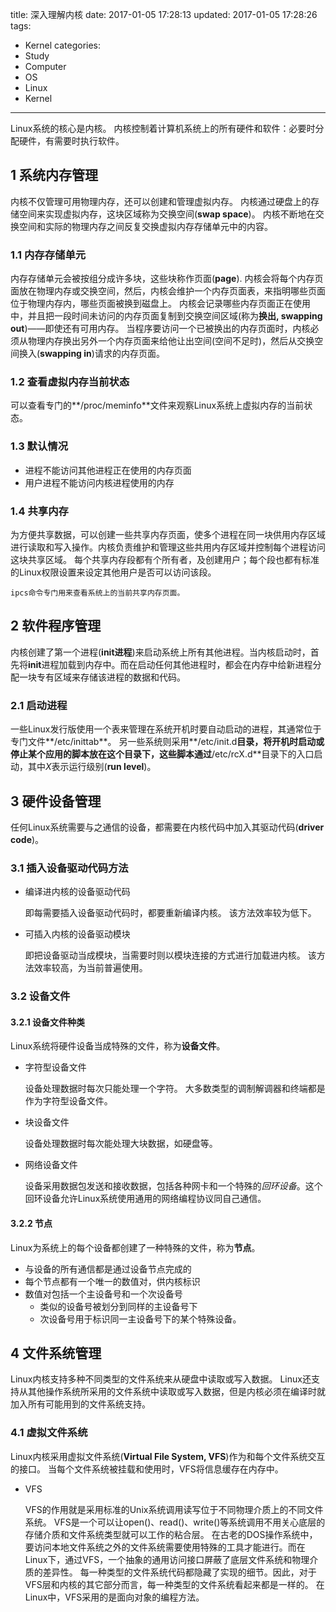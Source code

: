 title: 深入理解内核
date: 2017-01-05 17:28:13
updated: 2017-01-05 17:28:26
tags:
- Kernel
categories:
- Study
- Computer
- OS
- Linux
- Kernel
---
Linux系统的核心是内核。
内核控制着计算机系统上的所有硬件和软件：必要时分配硬件，有需要时执行软件。

## 1 系统内存管理

内核不仅管理可用物理内存，还可以创建和管理虚拟内存。
内核通过硬盘上的存储空间来实现虚拟内存，这块区域称为交换空间(**swap space**)。
内核不断地在交换空间和实际的物理内存之间反复交换虚拟内存存储单元中的内容。

### 1.1 内存存储单元

内存存储单元会被按组分成许多块，这些块称作页面(**page**).
内核会将每个内存页面放在物理内存或交换空间，然后，内核会维护一个内存页面表，来指明哪些页面位于物理内存内，哪些页面被换到磁盘上。
内核会记录哪些内存页面正在使用中，并且把一段时间未访问的内存页面复制到交换空间区域(称为**换出, swapping out**)——即使还有可用内存。
当程序要访问一个已被换出的内存页面时，内核必须从物理内存换出另外一个内存页面来给他让出空间(空间不足时)，然后从交换空间换入(**swapping in**)请求的内存页面。

### 1.2 查看虚拟内存当前状态

可以查看专门的**/proc/meminfo**文件来观察Linux系统上虚拟内存的当前状态。

### 1.3 默认情况

- 进程不能访问其他进程正在使用的内存页面
- 用户进程不能访问内核进程使用的内存

### 1.4 共享内存

为方便共享数据，可以创建一些共享内存页面，使多个进程在同一块供用内存区域进行读取和写入操作。内核负责维护和管理这些共用内存区域并控制每个进程访问这块共享区域。
每个共享内存段都有个所有者，及创建用户；每个段也都有标准的Linux权限设置来设定其他用户是否可以访问该段。
```
ipcs命令专门用来查看系统上的当前共享内存页面。
```

## 2 软件程序管理

内核创建了第一个进程(**init进程**)来启动系统上所有其他进程。当内核启动时，首先将**init**进程加载到内存中。而在启动任何其他进程时，都会在内存中给新进程分配一块专有区域来存储该进程的数据和代码。

### 2.1 启动进程

一些Linux发行版使用一个表来管理在系统开机时要自动启动的进程，其通常位于专门文件**/etc/inittab**。
另一些系统则采用**/etc/init.d**目录，将开机时启动或停止某个应用的脚本放在这个目录下，这些脚本通过**/etc/rcX.d**目录下的入口启动，其中*X*表示运行级别(**run level**)。

## 3 硬件设备管理

任何Linux系统需要与之通信的设备，都需要在内核代码中加入其驱动代码(**driver code**)。

### 3.1 插入设备驱动代码方法

- 编译进内核的设备驱动代码

    即每需要插入设备驱动代码时，都要重新编译内核。
    该方法效率较为低下。

- 可插入内核的设备驱动模块

    即把设备驱动当成模块，当需要时则以模块连接的方式进行加载进内核。
    该方法效率较高，为当前普遍使用。

### 3.2 设备文件

#### 3.2.1 设备文件种类

Linux系统将硬件设备当成特殊的文件，称为**设备文件**。

- 字符型设备文件

    设备处理数据时每次只能处理一个字符。
    大多数类型的调制解调器和终端都是作为字符型设备文件。

- 块设备文件

    设备处理数据时每次能处理大块数据，如硬盘等。

- 网络设备文件
 
    设备采用数据包发送和接收数据，包括各种网卡和一个特殊的*回环设备*。这个回环设备允许Linux系统使用通用的网络编程协议同自己通信。

#### 3.2.2 节点

Linux为系统上的每个设备都创建了一种特殊的文件，称为**节点**。
- 与设备的所有通信都是通过设备节点完成的
- 每个节点都有一个唯一的数值对，供内核标识
- 数值对包括一个主设备号和一个次设备号
    + 类似的设备号被划分到同样的主设备号下
    + 次设备号用于标识同一主设备号下的某个特殊设备。

## 4 文件系统管理

Linux内核支持多种不同类型的文件系统来从硬盘中读取或写入数据。
Linux还支持从其他操作系统所采用的文件系统中读取或写入数据，但是内核必须在编译时就加入所有可能用到的文件系统支持。

### 4.1 虚拟文件系统

Linux内核采用虚拟文件系统(**Virtual File System, VFS**)作为和每个文件系统交互的接口。
当每个文件系统被挂载和使用时，VFS将信息缓存在内存中。

- VFS

    VFS的作用就是采用标准的Unix系统调用读写位于不同物理介质上的不同文件系统。
    VFS是一个可以让open()、read()、write()等系统调用不用关心底层的存储介质和文件系统类型就可以工作的粘合层。
    在古老的DOS操作系统中，要访问本地文件系统之外的文件系统需要使用特殊的工具才能进行。而在Linux下，通过VFS，一个抽象的通用访问接口屏蔽了底层文件系统和物理介质的差异性。
    每一种类型的文件系统代码都隐藏了实现的细节。因此，对于VFS层和内核的其它部分而言，每一种类型的文件系统看起来都是一样的。
    在Linux中，VFS采用的是面向对象的编程方法。
